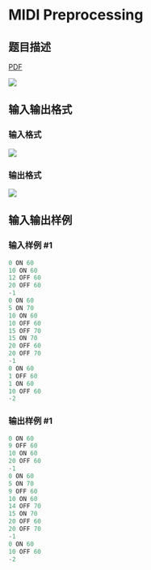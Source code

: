 # MIDI Preprocessing

## 题目描述

[problemUrl]: https://uva.onlinejudge.org/index.php?option=com_onlinejudge&Itemid=8&category=4&page=show_problem&problem=162

[PDF](https://uva.onlinejudge.org/external/2/p226.pdf)

![](https://cdn.luogu.com.cn/upload/vjudge_pic/UVA226/c7fea1dd30d8a1622d72d72532175cd531237ebc.png)

## 输入输出格式

### 输入格式

![](https://cdn.luogu.com.cn/upload/vjudge_pic/UVA226/0819fca68c71bfa02c348faf7c55c6a6673a7220.png)

### 输出格式

![](https://cdn.luogu.com.cn/upload/vjudge_pic/UVA226/ab21b6a63b7db09246a269eded7d26fee0bfbe6e.png)

## 输入输出样例

### 输入样例 #1

```cpp
0 ON 60
10 ON 60
12 OFF 60
20 OFF 60
-1
0 ON 60
5 ON 70
10 ON 60
10 OFF 60
15 OFF 70
15 ON 70
20 OFF 60
20 OFF 70
-1
0 ON 60
1 OFF 60
1 ON 60
10 OFF 60
-2
```


### 输出样例 #1

```cpp
0 ON 60
9 OFF 60
10 ON 60
20 OFF 60
-1
0 ON 60
5 ON 70
9 OFF 60
10 ON 60
14 OFF 70
15 ON 70
20 OFF 60
20 OFF 70
-1
0 ON 60
10 OFF 60
-2
```


